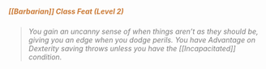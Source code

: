 ##### *<span style="color:rgb(203, 123, 55)">[[Barbarian]] Class Feat (Level 2)</span>*

> *<span style="color:rgb(125, 125, 125)">You gain an uncanny sense of when things aren’t as they should be, giving you an edge when you dodge perils. You have Advantage on Dexterity saving throws unless you have the [[Incapacitated]] condition.</span>*